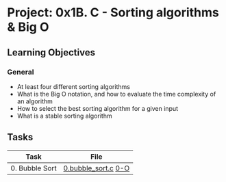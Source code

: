 # Project: 0x1B. C - Sorting algorithms & Big O

<h2>Learning Objectives</h2>

<h3>General</h3>

<ul>
<li>At least four different sorting algorithms</li>
<li>What is the Big O notation, and how to evaluate the time complexity of an algorithm</li>
<li>How to select the best sorting algorithm for a given input</li>
<li>What is a stable sorting algorithm</li>
</ul>

<h2>Tasks</h2>

| Task | File |
| ---- | ---- |
| 0. Bubble Sort | [0.bubble_sort.c](./0-bubble_sort.c)  [0-O](./0-O) |
